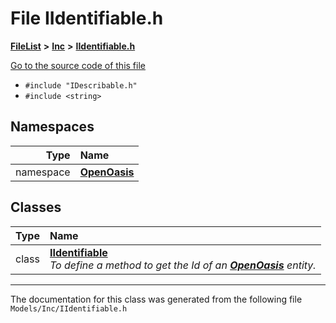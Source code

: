 

# File IIdentifiable.h



[**FileList**](files.md) **>** [**Inc**](dir_e48a3e9a07fc2444cdac51c67822643f.md) **>** [**IIdentifiable.h**](_i_identifiable_8h.md)

[Go to the source code of this file](_i_identifiable_8h_source.md)



* `#include "IDescribable.h"`
* `#include <string>`













## Namespaces

| Type | Name |
| ---: | :--- |
| namespace | [**OpenOasis**](namespace_open_oasis.md) <br> |


## Classes

| Type | Name |
| ---: | :--- |
| class | [**IIdentifiable**](class_open_oasis_1_1_i_identifiable.md) <br>_To define a method to get the Id of an_ [_**OpenOasis**_](namespace_open_oasis.md) _entity._ |



















































------------------------------
The documentation for this class was generated from the following file `Models/Inc/IIdentifiable.h`

